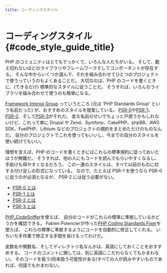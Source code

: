 ```yaml
---
title: コーディングスタイル
---
```


# コーディングスタイル  {#code_style_guide_title}

PHP のコミュニティはとてもでっかくて、いろんな人たちがいる。
そして、数え切れないほどのライブラリやフレームワークそしてコンポーネントが存在する。
そんな中からいくつか選んで、それを組み合わせてひとつのプロジェクトで使うっていうのもよくあることだ。
大切なのは、PHP のコードを書くときに、(できるだけ) 標準的なスタイルに従うことだ。
そうすれば、いろんなライブラリを組み合わせて使うのも簡単になる。

[Framework Interop Group][fig] っていうところ (元は 'PHP Standards Group' という名前だった)
が、おすすめのスタイルを提案している。
[PSR-0][psr0]や[PSR-1][psr1]、[PSR-2][psr2]、そして[PSR-3][psr3]がそれだ。
変な名前のせいでちょっと戸惑うかもしれないけど、これって単に
Drupal や Zend、Symfony、CakePHP、phpBB、AWS SDK、FuelPHP、Lithium
などのプロジェクトの規約をまとめただけのものなんだ。
自分のプロジェクトでこれを使ってもいいし、今までの自分のスタイルを使い続けてもいい。

理想を言えば、PHP のコードを書くときにはこれらの標準規約に従っておいたほうが無難だ。
そうすれば、他の人にもコードを読んでもらいやすくなるし、手助けも得やすくなるだろう。
この一連のスタイルは、すべて以前のものに対する付け足しの形式になっている。
なので、たとえば PSR-1 を使うなら PSR-0 に従うのが必須となるが、
PSR-2 には従う必要がない。

* [PSR-0 とは][psr0]
* [PSR-1 とは][psr1]
* [PSR-2 とは][psr2]
* [PSR-3 とは][psr3]

[PHP_CodeSniffer][phpcs]を使えば、
自分のコードがこれらの標準に準拠しているかどうかを確認できる。
Fabien Potencierが作った[PHP Coding Standards Fixer][phpcsfixer]を使えば、
これらの標準に準拠するようにコードを自動的に修正してくれる。
いちいち手作業で修正する手間を省けるってわけだ。

変数名や関数名、そしてディレクトリ名なんかは、英語にしておくことをおすすめする。
コードのコメントに関しては、別に英語にこだわらなくてもかまわない。
そのコードを扱う(将来扱う可能性がある)すべての人が読みやすいものであれば、何語でもかまわない。

[fig]: http://www.php-fig.org/
[psr0]: https://github.com/php-fig/fig-standards/blob/master/accepted/PSR-0.md
[psr1]: https://github.com/php-fig/fig-standards/blob/master/accepted/PSR-1-basic-coding-standard.md
[psr2]: https://github.com/php-fig/fig-standards/blob/master/accepted/PSR-2-coding-style-guide.md
[psr3]: https://github.com/php-fig/fig-standards/blob/master/accepted/PSR-3-logger-interface.md
[phpcs]: http://pear.php.net/package/PHP_CodeSniffer/
[phpcs-psr]: https://github.com/klaussilveira/phpcs-psr
[phpcsfixer]: http://cs.sensiolabs.org/

